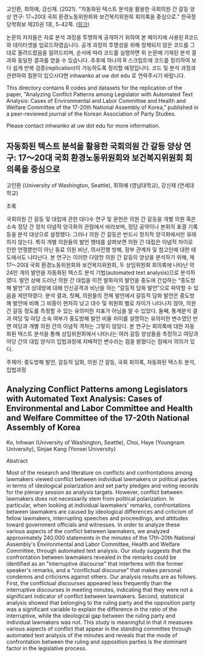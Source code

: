 고인환, 최하예, 강신재. (2021). "자동화된 텍스트 분석을 활용한 국회의원 간 갈등 양상 연구: 17~20대 국회 환경노동위원회와 보건복지위원회 회의록을 중심으로." 한국정당학회보 제20권 1호, 5-42쪽. ([링크](http://www.partystudies.or.kr/contents/bbs/bbs_content.html?bbs_cls_cd=004003&cid=21033117313490&bbs_type=B))  

논문의 저자들은 자료 분석 과정을 투명하게 공개하기 위하여 본 페이지에 사용된 R코드와 데이터셋을 업로드하였습니다. 공개 과정의 투명성을 위해 정제되지 않은 코드를 그대로 올려드렸음을 알려드리며, 순서에 따라 코드를 실행하면 위 논문에 기재된 분석 결과와 동일한 결과를 얻을 수 있습니다. 추후에 하나의 R 스크립트에 코드를 정리하여 보다 쉽게 반복 검증(replication)이 가능하도록 정리할 예정입니다. 코드 및 분석 과정과 관련하여 질문이 있으시다면 inhwanko at uw dot edu 로 연락주시기 바랍니다. 

This directory contains R codes and datasets for the replication of the paper, "Analyzing Conflict Patterns among Legislator with Automated Text Analysis: Cases of Environmental and Labor Committee and Health and Welfare Committee of the 17-20th National Assembly of Korea," published in a peer-reviewed journal of the Korean Association of Party Studies.   

Please contact inhwanko at uw dot edu for more information.   


## 자동화된 텍스트 분석을 활용한 국회의원 간 갈등 양상 연구: 17～20대 국회 환경노동위원회와 보건복지위원회 회의록을 중심으로  

고인환 (University of Washington, Seattle), 최하예 (영남대학교), 강신재 (연세대학교)  

초록  

국회의원 간 갈등 및 대립에 관한 대다수 연구 및 문헌은 의원 간 갈등을 개별 의원 혹은 소속 정당 간 정치 이념적 양극화의 관점에서 바라보며, 정당 공약이나 본회의 표결 기록 등을 분석 대상으로 설정했다. 그러나 의원 간 갈등은 반드시 정치적 양극화에서만 유래하지 않는다. 특히 개별 의원들의 발언 행태를 살펴보면 의원 간 대립은 이념적 차이로 인한 언쟁뿐만이 아닌 동료 의원 비난, 의사진행 방해, 정부 관계자 및 참고인에 대한 태도에서도 나타난다. 본 연구는 이러한 다양한 의원 간 갈등의 양상을 분석하기 위해, 제17～20대 국회 환경노동위원회와 보건복지위원회, 두 상임위원회 회의록에 나타난 약 24만 개의 발언을 자동화된 텍스트 분석 기법(automated text analysis)으로 분석하였다. 발언 상에 드러난 의원 간 대립을 이전 발화자의 발언을 중도에 간섭하는 “중도방해 발언”과 상대방에 대해 인신공격과 비난을 하는 “갈등적 담화 발언”으로 파악할 수 있음을 제안하였다. 분석 결과, 첫째, 의원들의 전체 발언에서 갈등적 담화 발언은 중도방해 발언에 비해 그 비중이 현저히 낮고 대수 및 위원회 별로 차이가 나타나지 않아, 의원 간 갈등 정도를 측정할 수 있는 유의미한 지표가 아님을 알 수 있었다. 둘째, 통계분석 결과 여당 및 야당 소속 여부가 중도방해 발언 비율 차이를 설명하는 유의미한 변수였던 반면 여당과 개별 의원 간의 이념적 격차는 그렇지 않았다. 본 연구는 회의록에 대한 자동화된 텍스트 분석을 통해 상임위원회에서 나타나는 여러 갈등 양상들을 측정하고 여당과 야당 간의 대립 양식이 입법과정에 지배적인 변수라는 점을 밝혔다는 점에서 의의가 있다.  

주제어: 중도방해 발언, 갈등적 담화, 의원 간 갈등, 국회 회의록, 자동화된 텍스트 분석, 입법과정  


## Analyzing Conflict Patterns among Legislators with Automated Text Analysis: Cases of Environmental and Labor Committee and Health and Welfare Committee of the 17-20th National Assembly of Korea  

Ko, Inhwan (University of Washington, Seattle), Choi, Haye (Youngnam University), Sinjae Kang (Yonsei University)  

Abstract  

Most of the research and literature on conflicts and confrontations among lawmakers viewed conflict between individual lawmakers or political parties in terms of ideological polarization and set party pledges and voting records for the plenary session as analysis targets.  However, conflict between lawmakers does not necessarily stem from political polarization. In particular, when looking at individual lawmakers' remarks, confrontations between lawmakers are caused by ideological differences and criticism of fellow lawmakers, interrupting speeches and proceedings, and attitudes toward government officials and witnesses. In order to analyze these various aspects of the conflict between lawmakers, we analyzed approximately 240,000 statements in the minutes of the 17th-20th National Assembly's Environmental and Labor Committee, Health and Welfare Committee, through automated text analysis. Our study suggests that the confrontation between lawmakers revealed in the remarks could be identified as an "interruptive discourse" that interferes with the former speaker's remarks, and a "conflictual discourse" that makes personal condemns and criticisms against others. Our analysis results are as follows. First, the conflictual discourses appeared less frequently than the interruptive discourses in meeting minutes, indicating that they were not a significant indicator of conflict between lawmakers. Second, statistical analysis showed that belonging to the ruling party and the opposition party was a significant variable to explain the difference in the ratio of the interruptive, while the ideological gap between the ruling party and individual lawmakers was not. This study is meaningful in that it measures various aspects of conflict that appear in the standing committee through automated text analysis of the minutes and reveals that the mode of confrontation between the ruling and opposition parties is the dominant factor in the legislative process.
